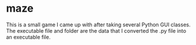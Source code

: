 # maze
This is a small game I came up with after taking several Python GUI classes.
The executable file and folder are the data that I converted the .py file into an executable file.

